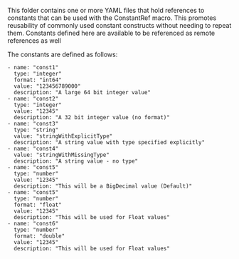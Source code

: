 This folder contains one or more YAML files that hold references to constants that can be 
used with the ConstantRef macro.  This promotes reusability of commonly used constant constructs
without needing to repeat them.  Constants defined here are available to be referenced as remote references as well

The constants are defined as follows:

```
- name: "const1"
  type: "integer"
  format: "int64"
  value: "123456789000"
  description: "A large 64 bit integer value"
- name: "const2"
  type: "integer"
  value: "12345"
  description: "A 32 bit integer value (no format)"
- name: "const3"
  type: "string"
  value: "stringWithExplicitType"
  description: "A string value with type specified explicitly"
- name: "const4"
  value: "stringWithMissingType"
  description: "A string value - no type"
- name: "const5"
  type: "number"
  value: "12345"
  description: "This will be a BigDecimal value (Default)"
- name: "const5"
  type: "number"
  format: "float"
  value: "12345"
  description: "This will be used for Float values"
- name: "const6"
  type: "number"
  format: "double"
  value: "12345"
  description: "This will be used for Float values"

```
